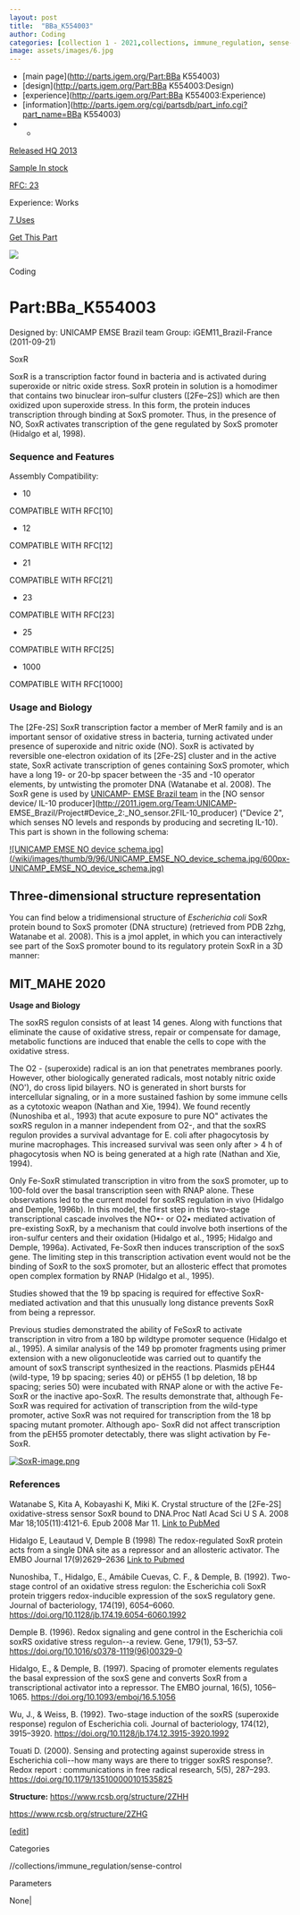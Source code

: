 ```yaml
---
layout: post
title:  "BBa_K554003"
author: Coding
categories: [collection 1 - 2021,collections, immune_regulation, sense-control] 
image: assets/images/6.jpg
---
```



  * [main page](http://parts.igem.org/Part:BBa K554003)
  * [design](http://parts.igem.org/Part:BBa K554003:Design)
  * [experience](http://parts.igem.org/Part:BBa K554003:Experience)
  * [information](http://parts.igem.org/cgi/partsdb/part_info.cgi?part_name=BBa K554003)
  *   * 

[Released HQ 2013](http://parts.igem.org/Help:Part_Status_Box)

[Sample In stock](http://parts.igem.org/Help:Part_Status_Box)

[RFC: 23 ](http://parts.igem.org/Help:Part_Status_Box)

Experience: Works

[7 Uses](http://parts.igem.org/partsdb/uses.cgi?part=BBa_K554003)

[ Get This Part](http://parts.igem.org/partsdb/get_part.cgi?part=BBa_K554003)

![](http://parts.igem.org/images/partbypart/icon_coding.png)

Coding

# Part:BBa_K554003

Designed by: UNICAMP EMSE Brazil team   Group: iGEM11_Brazil-France
(2011-09-21)

SoxR

SoxR is a transcription factor found in bacteria and is activated during
superoxide or nitric oxide stress. SoxR protein in solution is a homodimer
that contains two binuclear iron–sulfur clusters ([2Fe–2S]) which are then
oxidized upon superoxide stress. In this form, the protein induces
transcription through binding at SoxS promoter. Thus, in the presence of NO,
SoxR activates transcription of the gene regulated by SoxS promoter (Hidalgo
et al, 1998).

  

### Sequence and Features

  

Assembly Compatibility:

  * 10

COMPATIBLE WITH RFC[10]

  * 12

COMPATIBLE WITH RFC[12]

  * 21

COMPATIBLE WITH RFC[21]

  * 23

COMPATIBLE WITH RFC[23]

  * 25

COMPATIBLE WITH RFC[25]

  * 1000

COMPATIBLE WITH RFC[1000]

  

### Usage and Biology

The [2Fe-2S] SoxR transcription factor a member of MerR family and is an
important sensor of oxidative stress in bacteria, turning activated under
presence of superoxide and nitric oxide (NO). SoxR is activated by reversible
one-electron oxidation of its [2Fe-2S] cluster and in the active state, SoxR
activate transcription of genes containing SoxS promoter, which have a long
19- or 20-bp spacer between the -35 and -10 operator elements, by untwisting
the promoter DNA (Watanabe et al. 2008). The SoxR gene is used by [UNICAMP-
EMSE Brazil team](http://2011.igem.org/Team:UNICAMP-EMSE_Brazil) in the [NO
sensor device/ IL-10 producer](http://2011.igem.org/Team:UNICAMP-
EMSE_Brazil/Project#Device_2:_NO_sensor.2FIL-10_producer) ("Device 2", which
senses NO levels and responds by producing and secreting IL-10). This part is
shown in the following schema:

[![UNICAMP EMSE NO device
schema.jpg](/wiki/images/thumb/9/96/UNICAMP_EMSE_NO_device_schema.jpg/600px-
UNICAMP_EMSE_NO_device_schema.jpg)](/File:UNICAMP_EMSE_NO_device_schema.jpg)

## Three-dimensional structure representation

You can find below a tridimensional structure of _Escherichia coli_ SoxR
protein bound to SoxS promoter (DNA structure) (retrieved from PDB 2zhg,
Watanabe et al. 2008). This is a jmol applet, in which you can interactively
see part of the SoxS promoter bound to its regulatory protein SoxR in a 3D
manner:  

  

## MIT_MAHE 2020

**Usage and Biology**

The soxRS regulon consists of at least 14 genes. Along with functions that
eliminate the cause of oxidative stress, repair or compensate for damage,
metabolic functions are induced that enable the cells to cope with the
oxidative stress.

The O2 - (superoxide) radical is an ion that penetrates membranes poorly.
However, other biologically generated radicals, most notably nitric oxide
(NO'), do cross lipid bilayers. NO is generated in short bursts for
intercellular signaling, or in a more sustained fashion by some immune cells
as a cytotoxic weapon (Nathan and Xie, 1994). We found recently (Nunoshiba et
al., 1993) that acute exposure to pure NO" activates the soxRS regulon in a
manner independent from O2-, and that the soxRS regulon provides a survival
advantage for E. coli after phagocytosis by murine macrophages. This increased
survival was seen only after > 4 h of phagocytosis when NO is being generated
at a high rate (Nathan and Xie, 1994).

Only Fe-SoxR stimulated transcription in vitro from the soxS promoter, up to
100-fold over the basal transcription seen with RNAP alone. These observations
led to the current model for soxRS regulation in vivo (Hidalgo and Demple,
1996b). In this model, the first step in this two-stage transcriptional
cascade involves the NO•- or O2• mediated activation of pre-existing SoxR, by
a mechanism that could involve both insertions of the iron-sulfur centers and
their oxidation (Hidalgo et al., 1995; Hidalgo and Demple, 1996a). Activated,
Fe-SoxR then induces transcription of the soxS gene. The limiting step in this
transcription activation event would not be the binding of SoxR to the soxS
promoter, but an allosteric effect that promotes open complex formation by
RNAP (Hidalgo et al., 1995).

Studies showed that the 19 bp spacing is required for effective SoxR-mediated
activation and that this unusually long distance prevents SoxR from being a
repressor.

Previous studies demonstrated the ability of FeSoxR to activate transcription
in vitro from a 180 bp wildtype promoter sequence (Hidalgo et al., 1995). A
similar analysis of the 149 bp promoter fragments using primer extension with
a new oligonucleotide was carried out to quantify the amount of soxS
transcript synthesized in the reactions. Plasmids pEH44 (wild-type, 19 bp
spacing; series 40) or pEH55 (1 bp deletion, 18 bp spacing; series 50) were
incubated with RNAP alone or with the active Fe-SoxR or the inactive apo-SoxR.
The results demonstrate that, although Fe-SoxR was required for activation of
transcription from the wild-type promoter, active SoxR was not required for
transcription from the 18 bp spacing mutant promoter. Although apo- SoxR did
not affect transcription from the pEH55 promoter detectably, there was slight
activation by Fe-SoxR.

[![SoxR-image.png](/wiki/images/b/bf/SoxR-image.png)](/File:SoxR-image.png)

### References

Watanabe S, Kita A, Kobayashi K, Miki K. Crystal structure of the [2Fe-2S]
oxidative-stress sensor SoxR bound to DNA.Proc Natl Acad Sci U S A. 2008 Mar
18;105(11):4121-6. Epub 2008 Mar 11. [Link to
PubMed](http://www.ncbi.nlm.nih.gov/pubmed/18334645)

Hidalgo E, Leautaud V, Demple B (1998) The redox-regulated SoxR protein acts
from a single DNA site as a repressor and an allosteric activator. The EMBO
Journal 17(9)2629–2636 [Link to
Pubmed](http://www.ncbi.nlm.nih.gov/pubmed/?term=9564045%20)

Nunoshiba, T., Hidalgo, E., Amábile Cuevas, C. F., & Demple, B. (1992). Two-
stage control of an oxidative stress regulon: the Escherichia coli SoxR
protein triggers redox-inducible expression of the soxS regulatory gene.
Journal of bacteriology, 174(19), 6054–6060.
<https://doi.org/10.1128/jb.174.19.6054-6060.1992>

Demple B. (1996). Redox signaling and gene control in the Escherichia coli
soxRS oxidative stress regulon--a review. Gene, 179(1), 53–57.
<https://doi.org/10.1016/s0378-1119(96)00329-0>

Hidalgo, E., & Demple, B. (1997). Spacing of promoter elements regulates the
basal expression of the soxS gene and converts SoxR from a transcriptional
activator into a repressor. The EMBO journal, 16(5), 1056–1065.
<https://doi.org/10.1093/emboj/16.5.1056>

Wu, J., & Weiss, B. (1992). Two-stage induction of the soxRS (superoxide
response) regulon of Escherichia coli. Journal of bacteriology, 174(12),
3915–3920. <https://doi.org/10.1128/jb.174.12.3915-3920.1992>

Touati D. (2000). Sensing and protecting against superoxide stress in
Escherichia coli--how many ways are there to trigger soxRS response?. Redox
report : communications in free radical research, 5(5), 287–293.
<https://doi.org/10.1179/135100000101535825>

**Structure:** <https://www.rcsb.org/structure/2ZHH>

<https://www.rcsb.org/structure/2ZHG>

[[edit](http://parts.igem.org/partsdb/part_info.cgi?part_name=BBa_K554003)]

Categories

//collections/immune_regulation/sense-control

Parameters

None|

